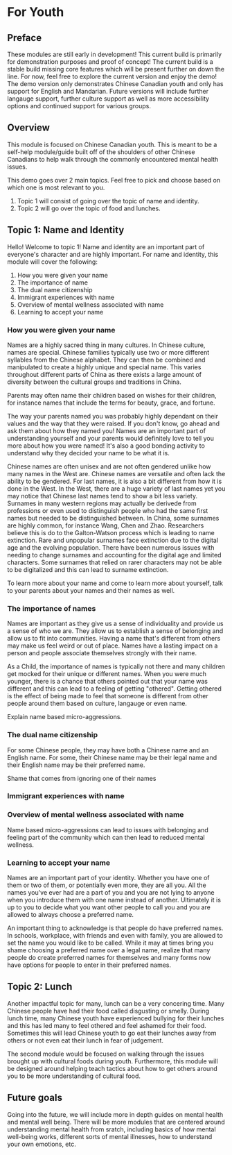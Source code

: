 # For Youth

## Preface
These modules are still early in development! This current build is primarily for demonstration purposes and proof of concept! The current build is a stable build missing core features which will be present further on down the line. For now, feel free to explore the current version and enjoy the demo! The demo version only demonstrates Chinese Canadian youth and only has support for English and Mandarian. Future versions will include further langauge support, further culture support as well as more accessibility options and continued support for various groups.

## Overview
This module is focused on Chinese Canadian youth. This is meant to be a self-help module/guide built off of the shoulders of other Chinese Canadians to help walk through the commonly encountered mental health issues. 

This demo goes over 2 main topics. Feel free to pick and choose based on which one is most relevant to you.

1. Topic 1 will consist of going over the topic of name and identity. 
2. Topic 2 will go over the topic of food and lunches.

## Topic 1: Name and Identity
Hello! Welcome to topic 1! Name and identity are an important part of everyone's character and are highly important. For name and identity, this module will cover the following:
1. How you were given your name
2. The importance of name
3. The dual name citizenship
4. Immigrant experiences with name
5. Overview of mental wellness associated with name
6. Learning to accept your name

### How you were given your name
Names are a highly sacred thing in many cultures. In Chinese culture, names are special. Chinese families typically use two or more different syllables from the Chinese alphabet. They can then be combined and manipulated to create a highly unique and special name. This varies throughout different parts of China as there exists a large amount of diversity between the cultural groups and traditions in China.

Parents may often name their children based on wishes for their children, for instance names that include the terms for beauty, grace, and fortune. 

The way your parents named you was probably highly dependant on their values and the way that they were raised. If you don't know, go ahead and ask them about how they named you! Names are an important part of understanding yourself and your parents would definitely love to tell you more about how you were named! It's also a good bonding activity to understand why they decided your name to be what it is.

Chinese names are often unisex and are not often gendered unlike how many names in the West are. Chinese names are versatile and often lack the ability to be gendered. For last names, it is also a bit different from how it is done in the West. In the West, there are a huge variety of last names yet you may notice that Chinese last names tend to show a bit less variety. Surnames in many western regions may actually be derivede from professions or even used to distinguish people who had the same first names but needed to be distinguished between. In China, some surnames are highly common, for instance Wang, Chen and Zhao. Researchers believe this is do to the Galton-Watson process which is leading to name extinction. Rare and unpopular surnames face extinction due to the digital age and the evolving population. There have been numerous issues with needing to change surnames and accounting for the digital age and limited characters. Some surnames that relied on rarer characters may not be able to be digitalized and this can lead to surname extinction. 

 To learn more about your name and come to learn more about yourself, talk to your parents about your names and their names as well. 

### The importance of names

Names are important as they give us a sense of individuality and provide us a sense of who we are. They allow us to establish a sense of belonging and allow us to fit into communities. Having a name that's different from others may make us feel weird or out of place. Names have a lasting impact on a person and people associate themselves strongly with their name. 

As a Child, the importance of names is typically not there and many children get mocked for their unique or different names. When you were much younger, there is a chance that others pointed out that your name was different and this can lead to a feeling of getting "othered". Getting othered is the effect of being made to feel that someone is different from other people around them based on culture, langauge or even name.


Explain name based micro-aggressions.



### The dual name citizenship
For some Chinese people, they may have both a Chinese name and an English name. For some, their Chinese name may be their legal name and their English name may be their preferred name.


Shame that comes from ignoring one of their names

### Immigrant experiences with name

### Overview of mental wellness associated with name
Name based micro-aggressions can lead to issues with belonging and feeling part of the community which can then lead to reduced mental wellness.  


### Learning to accept your name
Names are an important part of your identity. Whether you have one of them or two of them, or potentially even more, they are all you. All the names you've ever had are a part of you and you are not lying to anyone when you introduce them with one name instead of another. Ultimately it is up to you to decide what you want other people to call you and you are allowed to always choose a preferred name. 

An important thing to acknowledge is that people do have preferred names. In schools, workplace, with friends and even with family, you are allowed to set the name you would like to be called. While it may at times bring you shame choosing a preferred name over a legal name, realize that many people do create preferred names for themselves and many forms now have options for people to enter in their preferred names. 


## Topic 2: Lunch
Another impactful topic for many, lunch can be a very concering time. Many Chinese people have had their food called disgusting or smelly. During lunch time, many Chinese youth have experienced bullying for their lunches and this has led many to feel othered and feel ashamed for their food. Sometimes this will lead Chinese youth to go eat their lunches away from others or not even eat their lunch in fear of judgement.

The second module would be focused on walking through the issues brought up with cultural foods during youth. Furthermore, this module will be designed around helping teach tactics about how to get others around you to be more understanding of cultural food.

## Future goals

Going into the future, we will include more in depth guides on mental health and mental well being. There will be more modules that are centered around understanding mental health from sratch, including basics of how mental well-being works, different sorts of mental illnesses, how to understand your own emotions, etc. 